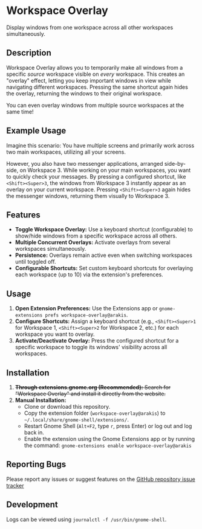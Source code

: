# Workspace Overlay

Display windows from one workspace across all other workspaces simultaneously.

## Description

Workspace Overlay allows you to temporarily make all windows from a specific *source* workspace visible on *every* workspace. This creates an "overlay" effect, letting you keep important windows in view while navigating different workspaces. Pressing the same shortcut again hides the overlay, returning the windows to their original workspace.

You can even overlay windows from multiple source workspaces at the same time!

## Example Usage

Imagine this scenario: You have multiple screens and primarily work across two main workspaces, utilizing all your screens.

However, you also have two messenger applications, arranged side-by-side, on Workspace 3. While working on your main workspaces, you want to quickly check your messages. By pressing a configured shortcut, like `<Shift><Super>3`, the windows from Workspace 3 instantly appear as an overlay on your current workspace. Pressing `<Shift><Super>3` again hides the messenger windows, returning them visually to Workspace 3.

## Features

*   **Toggle Workspace Overlay:** Use a keyboard shortcut (configurable) to show/hide windows from a specific workspace across all others.
*   **Multiple Concurrent Overlays:** Activate overlays from several workspaces simultaneously.
*   **Persistence:** Overlays remain active even when switching workspaces until toggled off.
*   **Configurable Shortcuts:** Set custom keyboard shortcuts for overlaying each workspace (up to 10) via the extension's preferences.

## Usage

1.  **Open Extension Preferences:** Use the Extensions app or `gnome-extensions prefs workspace-overlay@arakis`.
2.  **Configure Shortcuts:** Assign a keyboard shortcut (e.g., `<Shift><Super>1` for Workspace 1, `<Shift><Super>2` for Workspace 2, etc.) for each workspace you want to overlay.
3.  **Activate/Deactivate Overlay:** Press the configured shortcut for a specific workspace to toggle its windows' visibility across all workspaces.

## Installation

1.  ~~**Through extensions.gnome.org (Recommended):** Search for "Workspace Overlay" and install it directly from the website.~~
2.  **Manual Installation:**
    *   Clone or download this repository.
    *   Copy the extension folder (`workspace-overlay@arakis`) to `~/.local/share/gnome-shell/extensions/`.
    *   Restart Gnome Shell (`Alt+F2`, type `r`, press Enter) or log out and log back in.
    *   Enable the extension using the Gnome Extensions app or by running the command: `gnome-extensions enable workspace-overlay@arakis`

## Reporting Bugs

Please report any issues or suggest features on the [GitHub repository issue tracker](https://github.com/arakis/gnome-workspace-overlay/issues)

## Development

Logs can be viewed using `journalctl -f /usr/bin/gnome-shell`. 